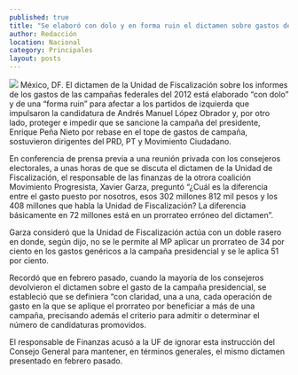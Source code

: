 ```yaml
---
published: true
title: "Se elaboró con dolo y en forma ruin el dictamen sobre gastos de campaña: PRD, PT y MC"
author: Redacción
location: Nacional
category: Principales
layout: posts
---
```


![](http://i.imgur.com/E3xKynqm.jpg)
México, DF. El dictamen de la Unidad de Fiscalización sobre los informes de los gastos de las campañas federales del 2012 está elaborado “con dolo” y de una “forma ruin” para afectar a los partidos de izquierda que impulsaron la candidatura de Andrés Manuel López Obrador y, por otro lado, proteger e impedir que se sancione la campaña del presidente, Enrique Peña Nieto por rebase en el tope de gastos de campaña, sostuvieron dirigentes del PRD, PT y Movimiento Ciudadano.

En conferencia de prensa previa a una reunión privada con los consejeros electorales, a unas horas de que se discuta el dictamen de la Unidad de Fiscalización, el responsable de las finanzas de la otrora coalición Movimiento Progresista, Xavier Garza, preguntó “¿Cuál es la diferencia entre el gasto puesto por nosotros, esos 302 millones 812 mil pesos y los 408 millones que habla la Unidad de Fiscalización? La diferencia básicamente en 72 millones está en un prorrateo erróneo del dictamen”.

Garza consideró que la Unidad de Fiscalización actúa con un doble rasero en donde, según dijo, no se le permite al MP aplicar un prorrateo de 34 por ciento en los gastos genéricos a la campaña presidencial y se le aplica 51 por ciento.

Recordó que en febrero pasado, cuando la mayoría de los consejeros devolvieron el dictamen sobre el gasto de la campaña presidencial, se estableció que se definiera “con claridad, una a una, cada operación de gasto en la que se aplique el prorrateo por beneficiar a más de una campaña, precisando además el criterio para admitir o determinar el número de candidaturas promovidos.

El responsable de Finanzas acusó a la UF de ignorar esta instrucción del Consejo General para mantener, en términos generales, el mismo dictamen presentado en febrero pasado.
